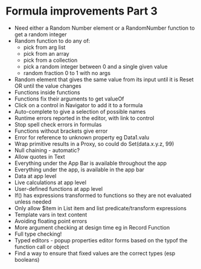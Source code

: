 Formula improvements Part 3
===========================

- Need either a Random Number element or a RandomNumber function to get a random integer
- Random function to do any of: 
  - pick from arg list
  - pick from an array
  - pick from a collection
  - pick a random integer between 0 and a single given value
  - random fraction 0 to 1 with no args
- Random element that gives the same value from its input until it is Reset OR until the value changes
- Functions inside functions
- Functions fix their arguments to get valueOf
- Click on a control in Navigator to add it to a formula
- Auto-complete to give a selection of possible names
- Runtime errors reported in the editor, with link to control
- Stop spell check errors in formulas
- Functions without brackets give error
- Error for reference to unknown property eg Data1.valu
- Wrap primitive results in a Proxy, so could do Set(data.x.y.z, 99)
- Null chaining - automatic?
- Allow quotes in Text
- Everything under the App Bar is available throughout the app
- Everything under the app, is available in the app bar
- Data at app level
- Live calculations at app level
- User-defined functions at app level
- If() has expressions transformed to functions so they are not evaluated unless needed
- Only allow $item in List item and list predicate/transform expressions
- Template vars in text content
- Avoiding floating point errors
- More argument checking at design time eg in Record Function
- Full type checking!
- Typed editors - popup properties editor forms based on the typof the function call or object
- Find a way to ensure that fixed values are the correct types (esp booleans)  
